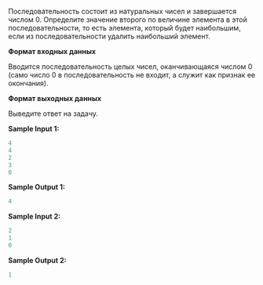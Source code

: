 Последовательность состоит из натуральных чисел и завершается числом 0. Определите значение второго по величине элемента в этой последовательности, то есть элемента, который будет наибольшим, если из последовательности удалить наибольший элемент.

**Формат входных данных**

Вводится последовательность целых чисел, оканчивающаяся числом 0 (само число 0 в последовательность не входит, а служит как признак ее окончания).

**Формат выходных данных**

Выведите ответ на задачу.

**Sample Input 1:**

```cpp
4
4
2
3
0
```


**Sample Output 1:**

```cpp
4
```


**Sample Input 2:**

```cpp
2
1
0

```

**Sample Output 2:**

```cpp
1
```

